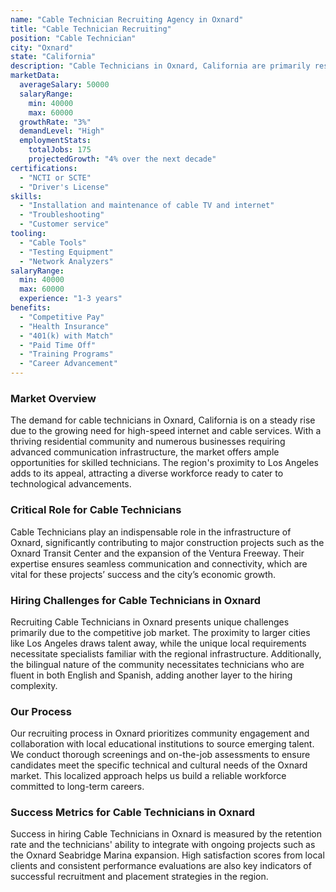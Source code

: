 ```yaml
---
name: "Cable Technician Recruiting Agency in Oxnard"
title: "Cable Technician Recruiting"
position: "Cable Technician"
city: "Oxnard"
state: "California"
description: "Cable Technicians in Oxnard, California are primarily responsible for the installation, maintenance, and troubleshooting of cable television and internet services."
marketData:
  averageSalary: 50000
  salaryRange:
    min: 40000
    max: 60000
  growthRate: "3%"
  demandLevel: "High"
  employmentStats:
    totalJobs: 175
    projectedGrowth: "4% over the next decade"
certifications:
  - "NCTI or SCTE"
  - "Driver's License"
skills:
  - "Installation and maintenance of cable TV and internet"
  - "Troubleshooting"
  - "Customer service"
tooling:
  - "Cable Tools"
  - "Testing Equipment"
  - "Network Analyzers"
salaryRange:
  min: 40000
  max: 60000
  experience: "1-3 years"
benefits:
  - "Competitive Pay"
  - "Health Insurance"
  - "401(k) with Match"
  - "Paid Time Off"
  - "Training Programs"
  - "Career Advancement"
---
```


### Market Overview
The demand for cable technicians in Oxnard, California is on a steady rise due to the growing need for high-speed internet and cable services. With a thriving residential community and numerous businesses requiring advanced communication infrastructure, the market offers ample opportunities for skilled technicians. The region's proximity to Los Angeles adds to its appeal, attracting a diverse workforce ready to cater to technological advancements.

### Critical Role for Cable Technicians
Cable Technicians play an indispensable role in the infrastructure of Oxnard, significantly contributing to major construction projects such as the Oxnard Transit Center and the expansion of the Ventura Freeway. Their expertise ensures seamless communication and connectivity, which are vital for these projects’ success and the city’s economic growth.

### Hiring Challenges for Cable Technicians in Oxnard
Recruiting Cable Technicians in Oxnard presents unique challenges primarily due to the competitive job market. The proximity to larger cities like Los Angeles draws talent away, while the unique local requirements necessitate specialists familiar with the regional infrastructure. Additionally, the bilingual nature of the community necessitates technicians who are fluent in both English and Spanish, adding another layer to the hiring complexity.

### Our Process
Our recruiting process in Oxnard prioritizes community engagement and collaboration with local educational institutions to source emerging talent. We conduct thorough screenings and on-the-job assessments to ensure candidates meet the specific technical and cultural needs of the Oxnard market. This localized approach helps us build a reliable workforce committed to long-term careers.

### Success Metrics for Cable Technicians in Oxnard
Success in hiring Cable Technicians in Oxnard is measured by the retention rate and the technicians' ability to integrate with ongoing projects such as the Oxnard Seabridge Marina expansion. High satisfaction scores from local clients and consistent performance evaluations are also key indicators of successful recruitment and placement strategies in the region.